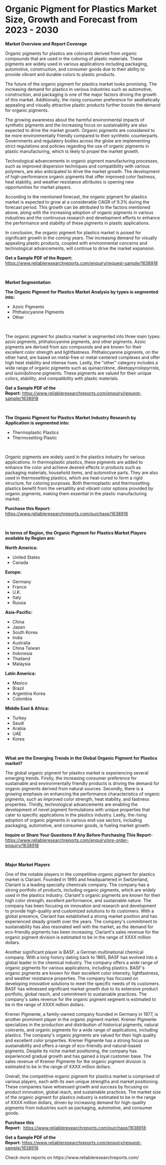 <p><h1>Organic Pigment for Plastics Market Size, Growth and Forecast from 2023 - 2030</h1></p><p><strong>Market Overview and Report Coverage</strong></p>
<p><p>Organic pigments for plastics are colorants derived from organic compounds that are used in the coloring of plastic materials. These pigments are widely used in various applications including packaging, automotive, construction, and consumer goods due to their ability to provide vibrant and durable colors to plastic products.</p><p>The future of the organic pigment for plastics market looks promising. The increasing demand for plastics in various industries such as automotive, construction, and packaging is one of the major factors driving the growth of this market. Additionally, the rising consumer preference for aesthetically appealing and visually attractive plastic products further boosts the demand for organic pigments.</p><p>The growing awareness about the harmful environmental impacts of synthetic pigments and the increasing focus on sustainability are also expected to drive the market growth. Organic pigments are considered to be more environmentally friendly compared to their synthetic counterparts. Governments and regulatory bodies across the globe are implementing strict regulations and policies regarding the use of organic pigments in plastic manufacturing, which is likely to propel the market growth.</p><p>Technological advancements in organic pigment manufacturing processes, such as improved dispersion techniques and compatibility with various polymers, are also anticipated to drive the market growth. The development of high-performance organic pigments that offer improved color fastness, heat stability, and weather resistance attributes is opening new opportunities for market players.</p><p>According to the mentioned forecast, the organic pigment for plastics market is expected to grow at a considerable CAGR of 9.3% during the forecast period. This growth can be attributed to the factors mentioned above, along with the increasing adoption of organic pigments in various industries and the continuous research and development efforts to enhance the performance and stability of these pigments in plastic applications.</p><p>In conclusion, the organic pigment for plastics market is poised for significant growth in the coming years. The increasing demand for visually appealing plastic products, coupled with environmental concerns and technological advancements, will continue to drive the market expansion.</p></p>
<p><strong>Get a Sample PDF of the Report:</strong> <a href="https://www.reliableresearchreports.com/enquiry/request-sample/1638918">https://www.reliableresearchreports.com/enquiry/request-sample/1638918</a></p>
<p>&nbsp;</p>
<p><strong>Market Segmentation</strong></p>
<p><strong>The Organic Pigment for Plastics Market Analysis by types is segmented into:</strong></p>
<p><ul><li>Azoic Pigments</li><li>Phthalocyanine Pigments</li><li>Other</li></ul></p>
<p>&nbsp;</p>
<p><p>The organic pigment for plastics market is segmented into three main types: azoic pigments, phthalocyanine pigments, and other pigments. Azoic pigments are derived from azo compounds and are known for their excellent color strength and lightfastness. Phthalocyanine pigments, on the other hand, are based on metal-free or metal-centered complexes and offer high heat stability and intense hues. Lastly, the "other" category includes a wide range of organic pigments such as quinacridone, diketopyrrolopyrrole, and isoindolinone pigments. These pigments are valued for their unique colors, stability, and compatibility with plastic materials.</p></p>
<p><strong>Get a Sample PDF of the Report:</strong>&nbsp;<a href="https://www.reliableresearchreports.com/enquiry/request-sample/1638918">https://www.reliableresearchreports.com/enquiry/request-sample/1638918</a></p>
<p>&nbsp;</p>
<p><strong>The Organic Pigment for Plastics Market Industry Research by Application is segmented into:</strong></p>
<p><ul><li>Thermoplastic Plastics</li><li>Thermosetting Plastic</li></ul></p>
<p>&nbsp;</p>
<p><p>Organic pigments are widely used in the plastics industry for various applications. In thermoplastic plastics, these pigments are added to enhance the color and achieve desired effects in products such as packaging materials, household items, and automotive parts. They are also used in thermosetting plastics, which are heat-cured to form a rigid structure, for coloring purposes. Both thermoplastic and thermosetting plastics benefit from the versatility and vibrant color options provided by organic pigments, making them essential in the plastic manufacturing market.</p></p>
<p><strong>Purchase this Report:</strong>&nbsp; <a href="https://www.reliableresearchreports.com/purchase/1638918">https://www.reliableresearchreports.com/purchase/1638918</a></p>
<p>&nbsp;</p>
<p><strong>In terms of Region, the Organic Pigment for Plastics Market Players available by Region are:</strong></p>
<p>
    <p> <strong> North America: </strong>
        <ul>
            <li>United States</li>
            <li>Canada</li>
        </ul>
        </p> 
    <p> <strong> Europe: </strong>
        <ul>
            <li>Germany</li>
            <li>France</li>
            <li>U.K.</li>
            <li>Italy</li>
            <li>Russia</li>
        </ul>
        </p> 
    <p> <strong> Asia-Pacific: </strong>
        <ul>
            <li>China</li>
            <li>Japan</li>
            <li>South Korea</li>
            <li>India</li>
            <li>Australia</li>
            <li>China Taiwan</li>
            <li>Indonesia</li>
            <li>Thailand</li>
            <li>Malaysia</li>
        </ul>
        </p> 
    <p> <strong> Latin America: </strong>
        <ul>
            <li>Mexico</li>
            <li>Brazil</li>
            <li>Argentina Korea</li>
            <li>Colombia</li>
        </ul>
        </p> 
    <p> <strong> Middle East & Africa: </strong>
        <ul>
            <li>Turkey</li>
            <li>Saudi</li>
            <li>Arabia</li>
            <li>UAE</li>
            <li>Korea</li>
        </ul>
    </p>
    </p>
<p>&nbsp;</p>
<p><strong>What are the Emerging Trends in the Global Organic Pigment for Plastics market?</strong></p>
<p><p>The global organic pigment for plastics market is experiencing several emerging trends. Firstly, the increasing consumer preference for sustainable and environmentally friendly products is driving the demand for organic pigments derived from natural sources. Secondly, there is a growing emphasis on enhancing the performance characteristics of organic pigments, such as improved color strength, heat stability, and fastness properties. Thirdly, technological advancements are enabling the development of novel pigment formulations with unique properties that cater to specific applications in the plastics industry. Lastly, the rising adoption of organic pigments in various end-use sectors, including packaging, automotive, and consumer goods, is fueling market growth.</p></p>
<p><strong>Inquire or Share Your Questions If Any Before Purchasing This Report</strong>- <a href="https://www.reliableresearchreports.com/enquiry/pre-order-enquiry/1638918">https://www.reliableresearchreports.com/enquiry/pre-order-enquiry/1638918</a></p>
<p>&nbsp;</p>
<p><strong>Major Market Players</strong></p>
<p><p>One of the notable players in the competitive organic pigment for plastics market is Clariant. Founded in 1995 and headquartered in Switzerland, Clariant is a leading specialty chemicals company. The company has a strong portfolio of products, including organic pigments, which are widely used in the plastics industry. Clariant's organic pigments are known for their high color strength, excellent performance, and sustainable nature. The company has been focusing on innovation and research and development to provide high-quality and customized solutions to its customers. With a global presence, Clariant has established a strong market position and has experienced steady growth over the years. The company's commitment to sustainability has also resonated well with the market, as the demand for eco-friendly pigments has been increasing. Clariant's sales revenue for the organic pigment division is estimated to be in the range of XXXX million dollars.</p><p>Another significant player is BASF, a German multinational chemical company. With a long history dating back to 1865, BASF has evolved into a global leader in the chemical industry. The company offers a wide range of organic pigments for various applications, including plastics. BASF's organic pigments are known for their excellent color intensity, lightfastness, and weather resistance properties. The company has focused on developing innovative solutions to meet the specific needs of its customers. BASF has witnessed significant market growth due to its extensive product portfolio, global reach, and commitment to sustainable practices. The company's sales revenue for the organic pigment segment is estimated to be in the range of XXXX million dollars.</p><p>Kremer Pigmente, a family-owned company founded in Germany in 1977, is another prominent player in the organic pigment market. Kremer Pigmente specializes in the production and distribution of historical pigments, natural colorants, and organic pigments for a wide range of applications, including plastics. The company's organic pigments are valued for their high quality and excellent color properties. Kremer Pigmente has a strong focus on sustainability and offers a range of eco-friendly and natural-based pigments. Despite its niche market positioning, the company has experienced gradual growth and has gained a loyal customer base. The sales revenue of Kremer Pigmente for the organic pigment division is estimated to be in the range of XXXX million dollars.</p><p>Overall, the competitive organic pigment for plastics market is comprised of various players, each with its own unique strengths and market positioning. These companies have witnessed growth and success by focusing on product innovation, global reach, and sustainable practices. The market size of the organic pigment for plastics industry is estimated to be in the range of XXXX million dollars, driven by increasing demand for high-quality pigments from industries such as packaging, automotive, and consumer goods.</p></p>
<p><strong>Purchase this Report:</strong>&nbsp;&nbsp;<a href="https://www.reliableresearchreports.com/purchase/1638918">https://www.reliableresearchreports.com/purchase/1638918</a></p>
<p></p>
<p><strong>Get a Sample PDF of the Report:</strong>&nbsp;<a href="https://www.reliableresearchreports.com/enquiry/request-sample/1638918">https://www.reliableresearchreports.com/enquiry/request-sample/1638918</a></p>
<p>Check more reports on https://www.reliableresearchreports.com/</p>